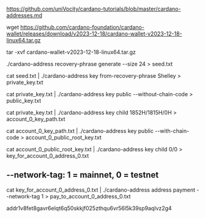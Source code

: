 https://github.com/uniVocity/cardano-tutorials/blob/master/cardano-addresses.md

wget https://github.com/cardano-foundation/cardano-wallet/releases/download/v2023-12-18/cardano-wallet-v2023-12-18-linux64.tar.gz

tar -xvf cardano-wallet-v2023-12-18-linux64.tar.gz

./cardano-address recovery-phrase generate --size 24 > seed.txt

cat seed.txt | ./cardano-address key from-recovery-phrase Shelley > private_key.txt

cat private_key.txt | ./cardano-address key public --without-chain-code > public_key.txt

cat private_key.txt | ./cardano-address key child 1852H/1815H/0H > account_0_key_path.txt

cat account_0_key_path.txt | ./cardano-address key public --with-chain-code > account_0_public_root_key.txt

cat account_0_public_root_key.txt | ./cardano-address key child 0/0 > key_for_account_0_address_0.txt

## --network-tag: 1 = mainnet, 0 = testnet
cat key_for_account_0_address_0.txt | ./cardano-address address payment --network-tag 1 > pay_to_account_0_address_0.txt

addr1v8fet8gavr6elqt6q50skkjf025zthqu6vr56l5k39sp9aqlvz2g4
